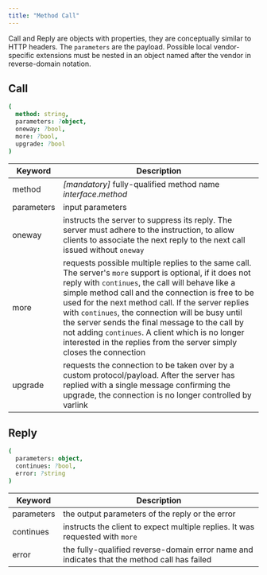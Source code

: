 ```yaml
---
title: "Method Call"
---
```


Call and Reply are objects with properties, they are conceptually similar to HTTP headers. The `parameters` are the payload. Possible local vendor-specific extensions must be nested in an object named after the vendor in reverse-domain notation.

## Call
```nim
(
  method: string,
  parameters: ?object,
  oneway: ?bool,
  more: ?bool,
  upgrade: ?bool
)
```

|Keyword   |Description                                     |
|----------|------------------------------------------------|
|method    |*[mandatory]* fully-qualified method name _interface_._method_|
|parameters|input parameters                                |
|oneway    |instructs the server to suppress its reply. The server must adhere to the instruction, to allow clients to associate the next reply to the next call issued without `oneway`|
|more      |requests possible multiple replies to the same call. The server's `more` support is optional, if it does not reply with `continues`, the call will behave like a simple method call and the connection is free to be used for the next method call. If the server replies with `continues`, the connection will be busy until the server sends the final message to the call by not adding `continues`. A client which is no longer interested in the replies from the server simply closes the connection|
|upgrade   |requests the connection to be taken over by a custom protocol/payload. After the server has replied with a single message confirming the upgrade, the connection is no longer controlled by varlink|

## Reply
```nim
(
  parameters: object,
  continues: ?bool,
  error: ?string
)
```

|Keyword   |Description                                    |
|----------|-----------------------------------------------|
|parameters|the output parameters of the reply or the error|
|continues |instructs the client to expect multiple replies. It was requested with `more`|
|error     |the fully-qualified reverse-domain error name and indicates that the method call has failed|
